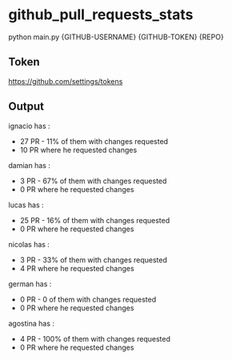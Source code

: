 # github_pull_requests_stats

 python main.py {GITHUB-USERNAME} {GITHUB-TOKEN} {REPO}
 
## Token


https://github.com/settings/tokens
 
## Output
 
ignacio has : 
* 27 PR - 11% of them with changes requested
* 10 PR where he requested changes

damian has : 
* 3 PR - 67% of them with changes requested
* 0 PR where he requested changes

lucas has : 
*  25 PR - 16% of them with changes requested
* 0 PR where he requested changes

nicolas has : 
* 3 PR - 33% of them with changes requested
* 4 PR where he requested changes

german has : 
* 0 PR - 0 of them with changes requested
* 0 PR where he requested changes

agostina has : 
* 4 PR - 100% of them with changes requested
* 0 PR where he requested changes

